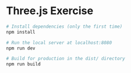 # Three.js Exercise

``` bash
# Install dependencies (only the first time)
npm install

# Run the local server at localhost:8080
npm run dev

# Build for production in the dist/ directory
npm run build
```
